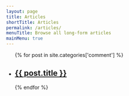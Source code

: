 ```yaml
---
layout: page
title: Articles
shortTitle: Articles
permalink: /articles/
menuTitle: Browse all long-form articles
mainMenu: true
---
```


<ul>
    {% for post in site.categories['comment'] %}
        <li>
            <h2>
                <a href="{{ post.url | prepend: site.baseurl }}">{{ post.title }}</a>
            </h2>
        </li>
    {% endfor %}
</ul>